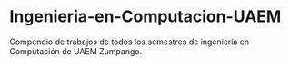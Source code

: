 # Ingenieria-en-Computacion-UAEM
Compendio de trabajos de todos los semestres de ingeniería en Computación de UAEM Zumpango.
